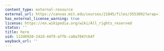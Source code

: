 ```yaml
---
content_type: external-resource
external_url: https://canvas.mit.edu/courses/21845/files/3553092?wrap=1
has_external_license_warning: true
license: https://en.wikipedia.org/wiki/All_rights_reserved
status: ''
title: here
uid: 112d6920-242d-44f9-affb-ca0a7047cb4f
wayback_url: ''
---
```

